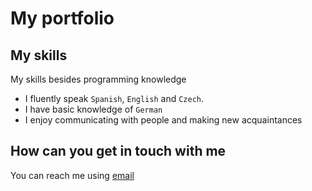 # My portfolio
## My skills
 My skills besides programming knowledge
- I fluently speak `Spanish`, `English` and `Czech`. 
- I have basic knowledge of `German`
- I enjoy communicating with people and making new acquaintances
## How can you get in touch with me
You can reach me using [email](mailto:iliapnmrvv@gmail.com)
